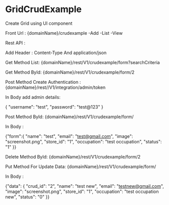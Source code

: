 # GridCrudExample
Create Grid using UI component

Front Url : {domainName}/crudexample
-Add
-List
-View

Rest API :

Add Header : Content-Type And application/json

Get Method List: {domainName}/rest/V1/crudexample/form?searchCriteria

Get Method ById: {domainName}/rest/V1/crudexample/form/2

Post Method Create Authentication : {domainName}/rest//V1/integration/admin/token

In Body add admin details:

{
  "username": "test",
  "password": "test@123"
}

Post Method ById: {domainName}/rest/V1/crudexample/form/

In Body :

{"form":{
  "name": "test",
  "email": "test@gmail.com",
  "image": "screenshot.png",
  "store_id": "1",
  "occupation": "test occupation",
  "status": "1"
}}

Delete Method ById: {domainName}/rest/V1/crudexample/form/2

Put Method For Update Data: {domainName}/rest/V1/crudexample/form/

In Body :

{"data": {
  "crud_id": "2",
  "name": "test new",
  "email": "testnew@gmail.com",
  "image": "screenshot.png",
  "store_id": "1",
  "occupation": "test occupation new",
  "status": "0"
}}
